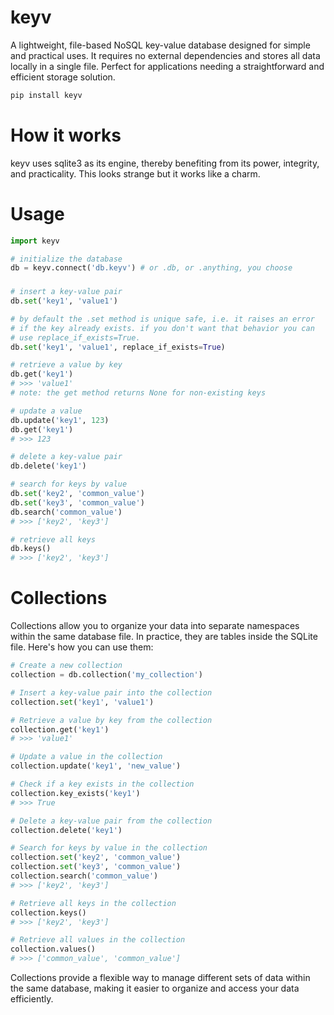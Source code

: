 # keyv

A lightweight, file-based NoSQL key-value database designed for simple and practical uses. It requires no external dependencies and stores all data locally in a single file. Perfect for applications needing a straightforward and efficient storage solution.

```bash
pip install keyv
```
# How it works
keyv uses sqlite3 as its engine, thereby benefiting from its power, integrity, and practicality. This looks strange but it works like a charm.

# Usage

```python
import keyv

# initialize the database
db = keyv.connect('db.keyv') # or .db, or .anything, you choose
```
###
```python
# insert a key-value pair
db.set('key1', 'value1')

# by default the .set method is unique safe, i.e. it raises an error
# if the key already exists. if you don't want that behavior you can
# use replace_if_exists=True.
db.set('key1', 'value1', replace_if_exists=True)

# retrieve a value by key
db.get('key1')
# >>> 'value1'
# note: the get method returns None for non-existing keys

# update a value
db.update('key1', 123)
db.get('key1')
# >>> 123

# delete a key-value pair
db.delete('key1')

# search for keys by value
db.set('key2', 'common_value')
db.set('key3', 'common_value')
db.search('common_value')
# >>> ['key2', 'key3']

# retrieve all keys
db.keys()
# >>> ['key2', 'key3']
```

# Collections

Collections allow you to organize your data into separate namespaces within the same database file.
In practice, they are tables inside the SQLite file.
Here's how you can use them:

```python
# Create a new collection
collection = db.collection('my_collection')

# Insert a key-value pair into the collection
collection.set('key1', 'value1')

# Retrieve a value by key from the collection
collection.get('key1')
# >>> 'value1'

# Update a value in the collection
collection.update('key1', 'new_value')

# Check if a key exists in the collection
collection.key_exists('key1')
# >>> True

# Delete a key-value pair from the collection
collection.delete('key1')

# Search for keys by value in the collection
collection.set('key2', 'common_value')
collection.set('key3', 'common_value')
collection.search('common_value')
# >>> ['key2', 'key3']

# Retrieve all keys in the collection
collection.keys()
# >>> ['key2', 'key3']

# Retrieve all values in the collection
collection.values()
# >>> ['common_value', 'common_value']
```

Collections provide a flexible way to manage different sets of data within the same database, making it easier to organize and access your data efficiently.
